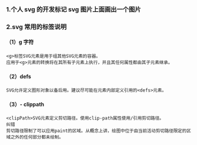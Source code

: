 ### 1.个人 svg 的开发标记 svg 图片上面画出一个图片

### 2.svg 常用的标签说明

#### （1）g 字符

```
<g>标签SVG元素是用于组其他SVG元素的容器。
应用于<g>元素的转换将在其所有子元素上执行，并且其任何属性都由其子元素继承。

```

#### （2）defs

```
SVG允许定义图形对象以备后用。建议尽可能在元素内部定义引用的<defs>元素。

```

#### （3）- clippath

```
<clipPath>SVG元素定义剪切路径。使用clip-path属性使用/引用剪切路径。
纠错
剪切路径限制了可以应用paint的区域。从概念上讲，绘图中位于由当前活动剪切路径限定的区域之外的任何部分都未绘制。

```

